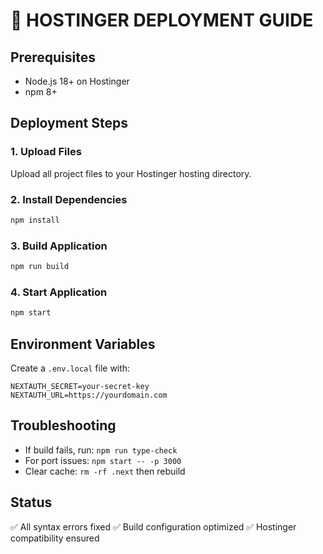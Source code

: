 # 🚀 HOSTINGER DEPLOYMENT GUIDE

## Prerequisites
- Node.js 18+ on Hostinger
- npm 8+

## Deployment Steps

### 1. Upload Files
Upload all project files to your Hostinger hosting directory.

### 2. Install Dependencies
```bash
npm install
```

### 3. Build Application
```bash
npm run build
```

### 4. Start Application
```bash
npm start
```

## Environment Variables
Create a `.env.local` file with:
```
NEXTAUTH_SECRET=your-secret-key
NEXTAUTH_URL=https://yourdomain.com
```

## Troubleshooting
- If build fails, run: `npm run type-check`
- For port issues: `npm start -- -p 3000`
- Clear cache: `rm -rf .next` then rebuild

## Status
✅ All syntax errors fixed
✅ Build configuration optimized
✅ Hostinger compatibility ensured

